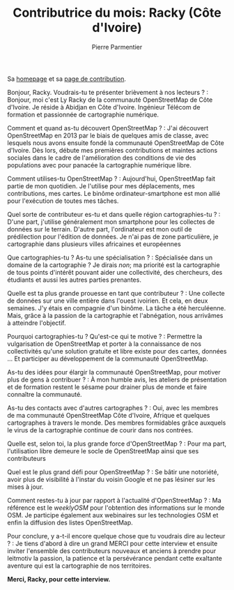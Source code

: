 ﻿---
title: "Contributrice du mois: Racky (Côte d'Ivoire)"
cover: IMG_20190402_175955.jpg
categories: ["motm"]
author: Pierre Parmentier
---

Sa [homepage](https://www.openstreetmap.org/user/racky) et sa [page de contribution](https://hdyc.neis-one.org/?racky).

Bonjour, Racky. Voudrais-tu te présenter brièvement à nos lecteurs ?
: Bonjour, moi c'est Ly Racky de la communauté OpenStreetMap de Côte d'Ivoire. Je réside à Abidjan en Côte d'Ivoire. Ingénieur Télécom de formation et passionnée de cartographie numérique.

Comment et quand as-tu découvert OpenStreetMap ?
: J'ai découvert OpenStreetMap en 2013 par le biais de quelques amis de classe, avec lesquels nous avons ensuite fondé la communauté OpenStreetMap de Côte d'Ivoire. Dès lors, débute mes premières contributions et maintes actions sociales dans le cadre de l'amélioration des conditions de vie des populations avec pour panacée la cartographie numérique libre.

Comment utilises-tu OpenStreetMap ?
: Aujourd'hui, OpenStreetMap fait partie de mon quotidien. Je l'utilise pour mes déplacements, mes contributions, mes cartes. Le binôme ordinateur-smartphone est mon allié pour l'exécution de toutes mes tâches.

Quel sorte de contributeur es-tu et dans quelle région cartographies-tu ?
: D'une part, j'utilise généralement mon smartphone pour les collectes de données sur le terrain. D'autre part, l'ordinateur est mon outil de prédilection pour l'édition de données. Je n'ai pas de zone particulière, je cartographie dans plusieurs villes africaines et européennes

Que cartographies-tu ? As-tu une spécialisation ?
: Spécialisée dans un domaine de la cartographie ? Je dirais _non_; ma priorité est la cartographie de tous points d'intérêt pouvant aider une collectivité, des chercheurs, des étudiants et aussi les autres parties prenantes.

Quelle est ta plus grande prouesse en tant que contributeur ?
: Une collecte de données sur une ville entière dans l'ouest ivoirien. Et cela, en deux semaines. J'y étais en compagnie d'un binôme. La tâche a été herculéenne. Mais, grâce à la passion de la cartographie et l'abnégation, nous arrivâmes à atteindre l'objectif.

Pourquoi cartographies-tu ? Qu'est-ce qui te motive ?
: Permettre la vulgarisation de OpenStreetMap et porter à la connaissance de nos collectivités qu'une solution gratuite et libre existe pour des cartes, données … Et participer au développement de la communauté OpenStreetMap.

As-tu des idées pour élargir la communauté OpenStreetMap, pour motiver plus de gens à contribuer ?
: À mon humble avis, les ateliers de présentation et de formation restent le sésame pour drainer plus de monde et faire connaître la communauté.

As-tu des contacts avec d'autres cartographes ?
: Oui, avec les membres de ma communauté OpenStreetMap Côte d'Ivoire, Afrique et quelques cartographes à travers le monde. Des membres formidables grâce auxquels le virus de la cartographie continue de courir dans nos contrées.

Quelle est, selon toi, la plus grande force d'OpenStreetMap ?
: Pour ma part, l'utilisation libre demeure le socle de OpenStreetMap ainsi que ses contributeurs

Quel est le plus grand défi pour OpenStreetMap ?
: Se bâtir une notoriété, avoir plus de visibilité à l'instar du voisin Google et ne pas lésiner sur les mises à jour.

Comment restes-tu à jour par rapport à l'actualité d'OpenStreetMap ?
: Ma référence est le _weeklyOSM_ pour l'obtention des informations sur le monde OSM. Je participe également aux webinaires sur les technologies OSM et enfin la diffusion des listes OpenStreetMap.

Pour conclure, y a-t-il encore quelque chose que tu voudrais dire au lecteur ?
: Je tiens d'abord à dire un grand MERCI pour cette interview et ensuite inviter l'ensemble des contributeurs nouveaux et anciens à prendre pour leitmotiv la passion, la patience et la persévérance pendant cette exaltante aventure qui est la cartographie de nos territoires.

**Merci, Racky, pour cette interview.**
